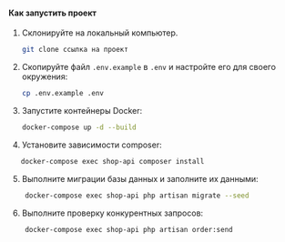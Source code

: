 #### Как запустить проект

1. Склонируйте на локальный компьютер.
   ```bash
   git clone ссылка на проект
   ```
2. Скопируйте файл `.env.example` в `.env` и настройте его для своего окружения:
   ```bash
   cp .env.example .env
   ```
3. Запустите контейнеры Docker:
    ```bash
    docker-compose up -d --build
    ```
4. Установите зависимости composer:

 ```bash
    docker-compose exec shop-api composer install
 ```

5. Выполните миграции базы данных и заполните их данными:

```bash
    docker-compose exec shop-api php artisan migrate --seed
```

6. Выполните проверку конкурентных запросов:

```bash
    docker-compose exec shop-api php artisan order:send
```


